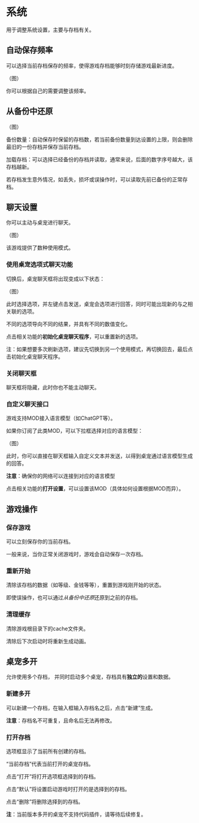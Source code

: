 # 系统

用于调整系统设置，主要与存档有关。



## 自动保存频率

可以选择当前存档保存的频率，使得游戏存档能够时刻存储游戏最新进度。

（图）

你可以根据自己的需要调整该频率。



## 从备份中还原

（图）

备份数量：自动保存时保留的存档数，若当前备份数量到达设置的上限，则会删除最旧的一份存档并保存当前存档。

加载存档：可以选择已经备份的存档并读取，通常来说，后面的数字序号越大，该存档越新。

若存档发生意外情况，如丢失，损坏或误操作时，可以读取先前已备份的正常存档。



## 聊天设置

你可以主动与桌宠进行聊天。

（图）

该游戏提供了数种使用模式。



### **使用桌宠选项式聊天功能**

切换后，桌宠聊天框将出现变成以下状态：

（图）

此时选择选项，并左键点击发送，桌宠会选项进行回答，同时可能出现新的与之相关联的选项。

不同的选项导向不同的结果，并具有不同的数值变化。

点击相关功能的**初始化桌宠聊天程序**，可以重置新的选项。

注：如果想要多次刷新选项，建议先切换到另一个使用模式，再切换回去，最后点击初始化桌宠聊天程序。



### **关闭聊天框**

聊天框将隐藏，此时你也不能主动聊天。



### 自定义聊天接口

游戏支持MOD接入语言模型（如ChatGPT等）。

如果你订阅了此类MOD，可以下拉框选择对应的语言模型：

（图）

此时，你可以直接在聊天框输入自定义文本并发送，以得到桌宠通过语言模型生成的回答。

**注意**：确保你的网络可以连接到对应的语言模型

点击相关功能的**打开设置**，可以设置该MOD（具体如何设置根据MOD而异）。



## 游戏操作



### 保存游戏

可以立刻保存你的当前存档。

一般来说，当你正常关闭游戏时，游戏会自动保存一次存档。



### 重新开始

清除该存档的数据（如等级、金钱等等），重置到游戏刚开始的状态。

即使误操作，也可以通过*从备份中还原*还原到之前的存档。



### 清理缓存

清除游戏根目录下的cache文件夹。

清除后下次启动时将重新生成动画。



## 桌宠多开

允许使用多个存档， 并同时启动多个桌宠，存档具有**独立的**设置和数据。



### 新建多开

可以新建一个存档，在输入框输入存档名之后，点击“新建”生成。

**注意**：存档名不可重复，且命名后无法再修改。



### 打开存档

选项框显示了当前所有创建的存档。

“当前存档”代表当前打开的桌宠存档。



点击“打开”将打开选项框选择到的存档。

点击“默认”将设置启动游戏时打开的是选择到的存档。

点击“删除”将删除选择到的存档。



**注**：当前版本多开的桌宠不支持代码插件，请等待后续修复。
